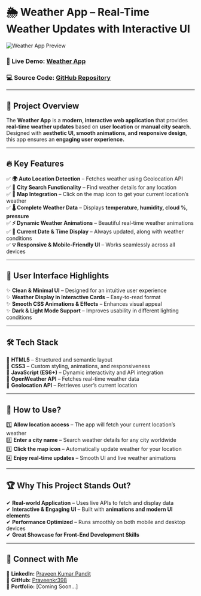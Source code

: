 # 🌦 Weather App – Real-Time Weather Updates with Interactive UI  

![Weather App Preview](https://github.com/user-attachments/assets/1b415a6d-e0cc-46e0-9224-0a88463bbba8) 

### 🚀 Live Demo: [Weather App](https://praveenkr398.github.io/WeatherApp.js/)  
### 💻 Source Code: [GitHub Repository](https://github.com/Praveenkr398/WeatherApp.js)  

---

## **📌 Project Overview**  
The **Weather App** is a **modern, interactive web application** that provides **real-time weather updates** based on **user location** or **manual city search**. Designed with **aesthetic UI, smooth animations, and responsive design**, this app ensures an **engaging user experience.**  

---

## **🔥 Key Features**  

✅ **🌍 Auto Location Detection** – Fetches weather using Geolocation API  
✅ **🔎 City Search Functionality** – Find weather details for any location  
✅ **📍 Map Integration** – Click on the map icon to get your current location’s weather  
✅ **🌡 Complete Weather Data** – Displays **temperature, humidity, cloud %, pressure**  
✅ **⚡ Dynamic Weather Animations** – Beautiful real-time weather animations  
✅ **📅 Current Date & Time Display** – Always updated, along with weather conditions  
✅ **💡 Responsive & Mobile-Friendly UI** – Works seamlessly across all devices  

---

## **🎨 User Interface Highlights**  

✨ **Clean & Minimal UI** – Designed for an intuitive user experience  
✨ **Weather Display in Interactive Cards** – Easy-to-read format  
✨ **Smooth CSS Animations & Effects** – Enhances visual appeal  
✨ **Dark & Light Mode Support** – Improves usability in different lighting conditions  

---

## **🛠 Tech Stack**  

🔹 **HTML5** – Structured and semantic layout  
🔹 **CSS3** – Custom styling, animations, and responsiveness  
🔹 **JavaScript (ES6+)** – Dynamic interactivity and API integration  
🔹 **OpenWeather API** – Fetches real-time weather data  
🔹 **Geolocation API** – Retrieves user’s current location  

---


## **📢 How to Use?**  

1️⃣ **Allow location access** – The app will fetch your current location’s weather  
2️⃣ **Enter a city name** – Search weather details for any city worldwide  
3️⃣ **Click the map icon** – Automatically update weather for your location  
4️⃣ **Enjoy real-time updates** – Smooth UI and live weather animations  

---

## **🏆 Why This Project Stands Out?**  

✔ **Real-world Application** – Uses live APIs to fetch and display data  
✔ **Interactive & Engaging UI** – Built with **animations and modern UI elements**  
✔ **Performance Optimized** – Runs smoothly on both mobile and desktop devices  
✔ **Great Showcase for Front-End Development Skills**  

---

## **🔗 Connect with Me**  

📌 **LinkedIn:** [Praveen Kumar Pandit](https://www.linkedin.com/in/Praveenkr398)  
📌 **GitHub:** [Praveenkr398](https://github.com/Praveenkr398)  
📌 **Portfolio:** [Coming Soon...]  
